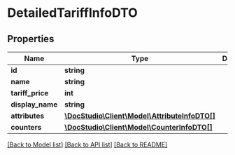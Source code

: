 # DetailedTariffInfoDTO

## Properties
Name | Type | Description | Notes
------------ | ------------- | ------------- | -------------
**id** | **string** |  | [optional] 
**name** | **string** |  | [optional] 
**tariff_price** | **int** |  | [optional] 
**display_name** | **string** |  | [optional] 
**attributes** | [**\DocStudio\Client\Model\AttributeInfoDTO[]**](AttributeInfoDTO.md) |  | [optional] 
**counters** | [**\DocStudio\Client\Model\CounterInfoDTO[]**](CounterInfoDTO.md) |  | [optional] 

[[Back to Model list]](../../README.md#documentation-for-models) [[Back to API list]](../../README.md#documentation-for-api-endpoints) [[Back to README]](../../README.md)

